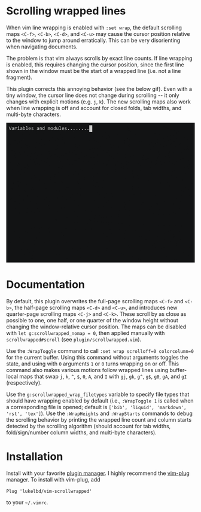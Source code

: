 Scrolling wrapped lines
=======================

When vim line wrapping is enabled with `:set wrap`, the default scrolling maps `<C-f>`,
`<C-b>`, `<C-d>`, and `<C-u>` may cause the cursor position relative to the window
to jump around erratically. This can be very disorienting when navigating documents.

The problem is that vim always scrolls by exact line counts. If line wrapping is
enabled, this requires changing the cursor position, since the first line shown in
the window must be the start of a wrapped line (i.e. not a line fragment).

This plugin corrects this annoying behavior (see the below gif). Even with a tiny
window, the cursor line does not change during scrolling -- it only changes with
explicit motions (e.g. `j`, `k`). The new scrolling maps also work when line wrapping
is off and account for closed folds, tab widths, and multi-byte characters.

<img src="rec.gif" width="600">

Documentation
=============

By default, this plugin overwrites the full-page scrolling maps `<C-f>` and `<C-b>`,
the half-page scrolling maps `<C-d>` and `<C-u>`, and introduces new quarter-page
scrolling maps `<C-j>` and `<C-k>`. These scroll by as close as possible to one, one
half, or one quarter of the window height without changing the window-relative cursor
position. The maps can be disabled with `let g:scrollwrapped_nomap = 0`, then applied
manually with `scrollwrapped#scroll` (see `plugin/scrollwrapped.vim`).

Use the `:WrapToggle` command to call `:set wrap scrolloff=0 colorcolumn=0` for the
current buffer. Using this command without arguments toggles the state, and using with `0`
arguments `1` or `0` turns wrapping on or off. This command also makes various motions
follow wrapped lines using buffer-local maps that swap `j`, `k`, `^`, `$`, `0`, `A`, and
`I` with `gj`, `gk`, `g^`, `g$`, `g0`, `gA`, and `gI` (respectively).

Use the `g:scrollwrapped_wrap_filetypes` variable to specify file types that should
have wrapping enabled by default (i.e., `:WrapToggle 1` is called when a corresponding
file is opened; default is `['bib', 'liquid', 'markdown', 'rst', 'tex']`). Use the
`:WrapHeights` and `:WrapStarts` commands to debug the scrolling behavior by printing
the wrapped line count and column starts detected by the scrolling algorithm (should
account for tab widths, fold/sign/number column widths, and multi-byte characters).

Installation
============

Install with your favorite [plugin manager](https://vi.stackexchange.com/q/388/8084).
I highly recommend the [vim-plug](https://github.com/junegunn/vim-plug) manager.
To install with vim-plug, add
```
Plug 'lukelbd/vim-scrollwrapped'
```
to your `~/.vimrc`.
